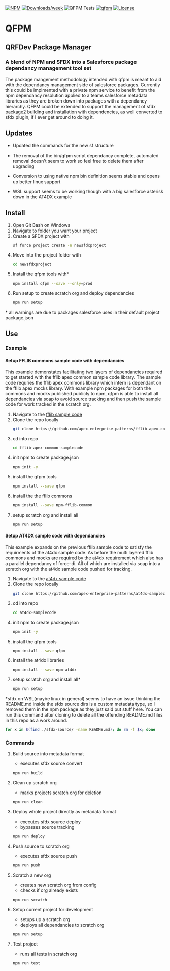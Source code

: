 [![NPM](https://img.shields.io/npm/v/qfpm.svg)](https://www.npmjs.com/package/qfpm)
[![Downloads/week](https://img.shields.io/npm/dw/qfpm.svg)](https://npmjs.org/package/qfpm)
![QFPM Tests](https://github.com/gussamer/qfpm/actions/workflows/qfpmtest.yml/badge.svg)
[![qfpm](https://snyk.io/advisor/npm-package/qfpm/badge.svg)](https://snyk.io/advisor/npm-package/qfpm)
[![License](https://img.shields.io/badge/ISC-blue.svg)](https://raw.githubusercontent.com/gussamer/qfpm/master/LICENSE)
# QFPM

## QRFDev Package Manager

### A blend of NPM and SFDX into a Salesforce package dependancy management tool set

The package mangement methodology intended with qfpm is meant to aid with the dependancy management side of salesforce packages. Currently this could be implmented with a private npm service to benefit from the npm dependancy resolution applied to a teams salesforce metadata libraries as they are broken down into packages with a dependancy hierarchy. QFPM could be extended to support the management of sfdx package2 building and installation with dependencies, as well converted to sfdx plugin, if I ever get around to doing it.  

## Updates

- Updated the commands for the new sf structure

- The removal of the bin/qfpm script dependancy complete, automated removal doesn't seem to work so feel free to delete them after upgrading

- Conversion to using native npm bin definition seems stable and opens up better linux support

- WSL support seems to be working though with a big salesforce asterisk down in the AT4DX example

## Install

1. Open Git Bash on Windows
1. Navigate to folder you want your project
1. Create a SFDX project with
    ```bash
    sf force project create -n newsfdxproject
    ```
1. Move into the project folder with
    ```bash
    cd newsfdxproject
    ```
1. Install the qfpm tools with*
    ```bash
    npm install qfpm --save --only=prod
    ```
1. Run setup to create scratch org and deploy dependancies
    ```bash
    npm run setup
    ```

 \* all warnings are due to packages salesforce uses in their default project package.json

## Use

### Example

#### Setup FFLIB commons sample code with dependancies

This example demonstates facilitating two layers of dependancies required to get started with the fflib apex common sample code library. The sample code requries the fflib apex commons library which intern is dependant on the fflib apex mocks library. With example npm packages for both the commons and mocks published publicly to npm, qfpm is able to install all dependancies via soap to avoid source tracking and then push the sample code for work tracked in the scratch org. 

1. Navigate to the [fflib sample code](https://github.com/apex-enterprise-patterns/fflib-apex-common-samplecode)
1. Clone the repo locally
    ```bash
    git clone https://github.com/apex-enterprise-patterns/fflib-apex-common-samplecode.git
    ```
1. cd into repo
    ```bash
    cd fflib-apex-common-samplecode
    ```
1. init npm to create package.json
    ```bash
    npm init -y
    ```
1. install the qfpm tools
    ```bash
    npm install --save qfpm
    ```
1. install the the fflib commons
    ```bash
    npm install --save npm-fflib-common
    ```
1. setup scratch org and install all
    ```bash
    npm run setup
    ```


#### Setup AT4DX sample code with dependancies

This example expands on the previous fflib sample code to satisfy the requirments of the at4dx sample code. As before the multi layered fflib commons and mocks are required by the at4dx requirement which also has a parallel dependancy of force-di. All of which are installed via soap into a scratch org with the at4dx sample code pushed for tracking.

1. Navigate to the [at4dx sample code](https://github.com/apex-enterprise-patterns/at4dx-samplecode)
1. Clone the repo locally
    ```bash
    git clone https://github.com/apex-enterprise-patterns/at4dx-samplecode.git
    ```
1. cd into repo
    ```bash
    cd at4dx-samplecode
    ```
1. init npm to create package.json
    ```bash
    npm init -y
    ```
1. install the qfpm tools
    ```bash
    npm install --save qfpm
    ```
1. install the at4dx libraries
    ```bash
    npm install --save npm-at4dx
    ```
1. setup scratch org and install all*
    ```bash
    npm run setup
    ```

*sfdx on WSL(maybe linux in general) seems to have an issue thinking the README.md inside the sfdx source dirs is a custom metadata type, so I removed them in the npm package as they just said put stuff here. You can run this command after cloning to delete all the offending README.md files in this repo as a work around.

  ```bash
  for x in $(find ./sfdx-source/ -name README.md); do rm -f $x; done
  ```

### Commands

1. Build source into metadata format

    - executes sfdx source convert

    ```bash
    npm run build
    ```

1. Clean up scratch org

    - marks projects scratch org for deletion

    ```bash
    npm run clean
    ```

1. Deploy whole project directly as metadata format

    - executes sfdx source deploy
    - bypasses source tracking

    ```bash
    npm run deploy
    ```

1. Push source to scratch org

    - executes sfdx source push

    ```bash
    npm run push
    ```

1. Scratch a new org

    - creates new scratch org from config
    - checks if org already exists

    ```bash
    npm run scratch
    ```

1. Setup current project for development

    - setups up a scratch org
    - deploys all dependancies to scratch org

    ```bash
    npm run setup
    ```

1. Test project

    - runs all tests in scratch org

    ```bash
    npm run test
    ```